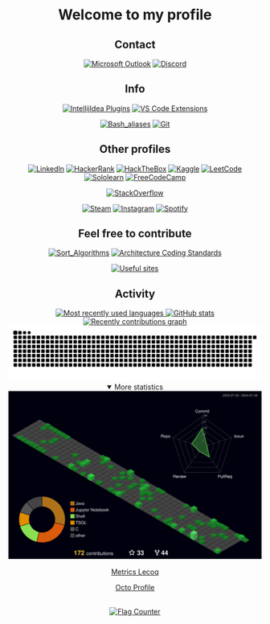 <div align="center">

# Welcome to my profile

## Contact
[![Microsoft Outlook](https://img.shields.io/badge/Email-0078D4?style=for-the-badge&logo=microsoft-outlook&logoColor=white)](mailto:hss@outlook.com.br)
[![Discord](https://dcbadge.limes.pink/api/shield/344518955517607936)](https://discordapp.com/users/344518955517607936/)

## Info

[![IntellijIdea Plugins](https://img.shields.io/badge/intellijidea_Plugins-000000?style=for-the-badge&logo=intellijidea&logoColor=white)](https://github.com/h-ssiqueira/h-ssiqueira/blob/master/extension/intellijPlugins.md)
[![VS Code Extensions](https://img.shields.io/badge/VS_Code_Extensions-007ACC?style=for-the-badge&logo=visualstudiocode&logoColor=white)](https://github.com/h-ssiqueira/h-ssiqueira/blob/master/extension/vscodeExtensions.md)

[![Bash_aliases](https://img.shields.io/badge/Bash%20aliases-F15A24?style=for-the-badge&logo=zsh&logoColor=white)](/config/.bash_aliases)
[![Git](https://img.shields.io/badge/Git%20Config-F05032?style=for-the-badge&logo=git&logoColor=white)](/config/.gitconfig)

## Other profiles

[![LinkedIn](https://img.shields.io/badge/LinkedIn-0A66C2?style=for-the-badge&logo=linkedin&logoColor=white)](https://www.linkedin.com/in/henrique-sartori-siqueira-38a46761/)
[![HackerRank](https://img.shields.io/badge/Hackerrank-00EA64?style=for-the-badge&logo=HackerRank&logoColor=white)](https://www.hackerrank.com/hss01)
[![HackTheBox](https://img.shields.io/badge/HackTheBox-9FEF00?style=for-the-badge&logo=hackthebox&logoColor=black)](https://app.hackthebox.com/profile/875052)
[![Kaggle](https://img.shields.io/badge/kaggle-20BEFF?style=for-the-badge&logo=kaggle&logoColor=white)](https://www.kaggle.com/hssiqueira)
[![LeetCode](https://img.shields.io/badge/leetcode-FFA116?style=for-the-badge&logo=leetcode&logoColor=white)](https://leetcode.com/h-ssiqueira/)
[![Sololearn](https://img.shields.io/badge/Sololearn-149EF2?style=for-the-badge&logo=Sololearn&logoColor=white)](https://www.sololearn.com/profile/10227827)
[![FreeCodeCamp](https://img.shields.io/badge/freeCodeCamp-0A0A23?style=for-the-badge&logo=freecodecamp&logoColor=white)](https://www.freecodecamp.org/hss)

[![StackOverflow](https://stackoverflow-readme-profile.johannchopin.fr/profile/13788141?website=false&theme=dark)](https://stackoverflow.com/users/13788141/hss)

[![Steam](https://img.shields.io/badge/Steam-000000?style=for-the-badge&logo=steam&logoColor=white)](https://steamcommunity.com/id/h_s_s)
[![Instagram](https://img.shields.io/badge/Instagram-E4405F?style=for-the-badge&logo=instagram&logoColor=white)](https://www.instagram.com/h_ssiqueira/)
[![Spotify](https://img.shields.io/badge/Spotify-1DB954?&style=for-the-badge&logo=spotify&logoColor=white)](https://open.spotify.com/user/henrique_ss?si=a172471e4c4a44d1)

## Feel free to contribute
[![Sort_Algorithms](https://github-readme-stats.vercel.app/api/pin/?username=h-ssiqueira&repo=Sort_Algorithms&&theme=tokyonight&hideborder=true&title_color=2895BC&icon_color=FE0000&description_lines_count=2&border_radius=9)](https://github.com/h-ssiqueira/Sort_Algorithms)
[![Architecture Coding Standards](https://github-readme-stats.vercel.app/api/pin/?username=h-ssiqueira&repo=Architecture_Coding_Standards&&theme=tokyonight&hideborder=true&title_color=2895BC&icon_color=FE0000&description_lines_count=2&border_radius=9)](https://github.com/h-ssiqueira/Architecture_Coding_Standards)

[![Useful sites](https://img.shields.io/badge/Useful_sites-080A88?style=for-the-badge)](https://github.com/h-ssiqueira/h-ssiqueira/blob/master/useful_sites.md)

## Activity
</div>
<div align="center">
    <a href="https://github.com/h-ssiqueira/h-ssiqueira">
	<img height="180em" src="https://github-readme-stats-git-masterrstaa-rickstaa.vercel.app/api/top-langs/?username=h-ssiqueira&layout=compact&langs_count=10&theme=tokyonight&title_color=2895BC&hide=VHDL,Stata&custom_title=Most%20recently%20used%20languages" alt="Most recently used languages">
    <img height="180em" src="https://github-readme-stats-git-masterrstaa-rickstaa.vercel.app/api?username=h-ssiqueira&hide=issues&show_icons=true&theme=tokyonight&hideborder=true&title_color=2895BC&icon_color=FE0000&include_all_commits=true" alt="GitHub stats">
	<img src="https://github-readme-activity-graph.vercel.app/graph?username=h-ssiqueira&custom_title=Recently%20contributions&hide_border=true&area=true&area_color=2895BC&point=FE0000&line=2895BC&theme=react-dark" alt="Recently contributions graph">
	<img src="https://github.com/h-ssiqueira/h-ssiqueira/blob/output/dist/github-contribution-grid-snake-dark.svg" alt="Snake animation">
	</a>
	<br>
	<details open>
		<summary>More statistics</summary>
		<img src="https://github.com/h-ssiqueira/h-ssiqueira/blob/output/profile-3d-contrib/profile-night-green.svg" alt="profile-3d">
		<a href="https://metrics.lecoq.io/insights/h-ssiqueira"><p>Metrics Lecoq</p></a>
		<a href="https://octoprofile.vercel.app/user?id=h-ssiqueira"><p>Octo Profile</p></a>
		<br>
		<a href="https://info.flagcounter.com/FWys"><img src="https://s04.flagcounter.com/count2/FWys/bg_1A1B27/txt_2895BC/border_DBDBDB/columns_5/maxflags_20/viewers_0/labels_1/pageviews_1/flags_0/percent_0/" alt="Flag Counter" border="0"></a>
	</details>
</div>

